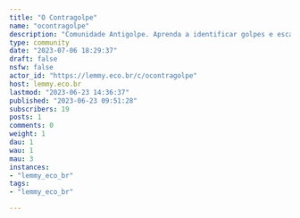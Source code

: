 ```yaml
---
title: "O Contragolpe" 
name: "ocontragolpe"
description: "Comunidade Antigolpe. Aprenda a identificar golpes e escapar de golpistas. Recebeu golpe? Poste aqui e tentaremos ajudar."
type: community
date: "2023-07-06 18:29:37"
draft: false
nsfw: false
actor_id: "https://lemmy.eco.br/c/ocontragolpe"
host: lemmy.eco.br
lastmod: "2023-06-23 14:36:37"
published: "2023-06-23 09:51:28"
subscribers: 19
posts: 1
comments: 0
weight: 1
dau: 1
wau: 1
mau: 3
instances:
- "lemmy_eco_br"
tags: 
- "lemmy_eco_br"

---
```

